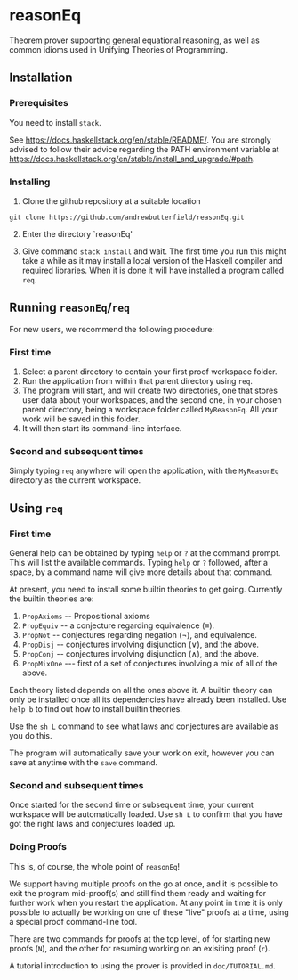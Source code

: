 # reasonEq

Theorem prover supporting general equational reasoning,
as well as common idioms used in Unifying Theories of Programming.

## Installation

### Prerequisites

You need to install `stack`.

See <https://docs.haskellstack.org/en/stable/README/>. You are strongly advised to follow their advice regarding the PATH environment variable at <https://docs.haskellstack.org/en/stable/install_and_upgrade/#path>.

### Installing

1. Clone the github repository at a suitable location

`git clone https://github.com/andrewbutterfield/reasonEq.git`

2. Enter the directory `reasonEq'

3. Give command `stack install` and wait. The first time you run this might take a while as it may install a local version of the Haskell compiler and required libraries. When it is done it will have installed a program called `req`.

## Running `reasonEq`/`req`

For new users, we recommend the following procedure:

### First time

1. Select a parent directory to contain your first proof workspace folder.
2. Run the application from within that parent directory using `req`.
3. The program will start, and will create two directories, one that stores user data about your workspaces, and the second one, in your chosen parent directory, being a workspace folder called `MyReasonEq`. All your work will be saved in this folder.
4. It will then start its command-line interface.

### Second and subsequent times

Simply typing `req` anywhere will open the application, with the `MyReasonEq` directory as the current workspace.

## Using `req`

### First time

General help can be obtained by typing `help` or `?` at the command prompt. 
This will list the available commands. Typing `help` or `?` followed, after a space, by a command name
will give more details about that command.

At present, you need to install some builtin theories to get going.
Currently the builtin theories are:

1. `PropAxioms` -- Propositional axioms
2. `PropEquiv` -- a conjecture regarding equivalence (≡).
3. `PropNot` -- conjectures regarding negation (¬), and equivalence.
4. `PropDisj` -- conjectures involving disjunction (∨), and the above.
5. `PropConj` -- conjectures involving disjunction (∧), and the above.
6. `PropMixOne` --- first of a set of conjectures involving a mix of all of the above.

Each theory listed depends on all the ones above it. 
A builtin theory can only be installed once all its dependencies have already been installed.
Use `help b` to find out how to install builtin theories.


Use the `sh L` command to see what laws and conjectures are available as you do this.

The program will automatically save your work on exit, however you can save at anytime with the `save` command.

### Second and subsequent times

Once started for the second time or subsequent time, your current workspace will be automatically loaded.
Use `sh L` to confirm that you have got the right laws and conjectures loaded up.


### Doing Proofs

This is, of course, the whole point of `reasonEq`!

We support having multiple proofs on the go at once, and it is possible to exit the program
mid-proof(s) and still find them ready and waiting for further work when you restart the application.
At any point in time it is only possible to actually be working on one of these "live" proofs at a time,
using a special proof command-line tool.

There are two commands for proofs at the top level, of for starting new proofs (`N`), and the other
for resuming working on an exisiting proof (`r`).

A tutorial introduction to using the prover is provided in `doc/TUTORIAL.md`.